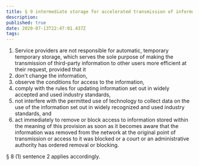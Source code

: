 ```yaml
---
title: § 9 intermediate storage for accelerated transmission of information
description: 
published: true
date: 2020-07-13T22:47:01.437Z
tags: 
---
```


1. Service providers are not responsible for automatic, temporary temporary storage, which serves the sole purpose of making the transmission of third-party information to other users more efficient at their request, provided that it
2. don't change the information,
3. observe the conditions for access to the information,
4. comply with the rules for updating information set out in widely accepted and used industry standards,
5. not interfere with the permitted use of technology to collect data on the use of the information set out in widely recognized and used industry standards, and
6. act immediately to remove or block access to information stored within the meaning of this provision as soon as it becomes aware that the information was removed from the network at the original point of transmission or access to it was blocked or a court or an administrative authority has ordered removal or blocking.

§ 8 (1) sentence 2 applies accordingly.